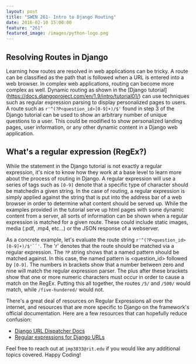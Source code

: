 ```yaml
---
layout: post
title: "SWEN 261- Intro to Django Routing"
date: 2016-02-10 15:00:00
feature: "261"
featured_image: /images/python-logo.png
---
```


## Resolving Routes in Django

Learning how routes are resolved in web applications can be tricky. A route can be classified as the path that is followed when a URL is entered into a web browser. In complex web applications, routing can become more complex as well. Dynamic routing as shown in the [Django tutorial] (https://docs.djangoproject.com/en/1.9/intro/tutorial01/) can use techniques such as regular expression parsing to display personalized pages to users. A route such as ` r'^(?P<question_id>[0-9]+)/$' ` found in step 3 of the Django tutorial can be used to show an arbitrary number of unique questions to a user. This could be modified to show personalized landing pages, user information, or any other dynamic content in a Django web application. 

## What's a regular expression (RegEx?)

While the statement in the Django tutorial is not exactly a regular expression, it's nice to know how they work at a base level to learn more about the process of routing in Django. A regular expression will use a series of tags such as `[0-9]` denote that a specific type of character should be matchedin a given string. In the case of routing, a regular expression is simply applied against the string that is put into the address bar of a web browser in order to determine what content should be served up. While the examples provided in the tutorial serve up html pages with some dynamic content from a server, all sorts of information can be shown when a regular expression is matched for a given route. These could include static images, media (.pdf, .mp4, etc...) or the JSON response of a webserver. 

As a concrete example, let's evaluate the route string `r'^(?P<question_id>[0-9]+)/$'``'`. The 'r' denotes that the route should be matched via a regular expression. The `?P` string shows that a named pattern should be matched against. In this case, the named pattern is <question_id> followed by `[0-9]`. The numbers in brackets show that a number between zero and nine will match the regular expression parser. The plus after these brackets show that one or more numeric characters must occur in order to cause a match on the RegEx. Putting this all together, the routes `/5/` and `/500/` would match, while `/five-hundered/` would not.

There's a great deal of resources on Regular Expressions all over the internet, and resources that are more specific to Django on the framework's official documentation. Here are a few resources that can hopefully reduce confusion: 

* [Django URL Dispatcher Docs](https://docs.djangoproject.com/en/1.9/topics/http/urls/https://docs.djangoproject.com/en/1.9/topics/http/urls/)
* [Regular expressions for Django URLs](http://www.webforefront.com/django/regexpdjangourls.html)

Feel free to reach out at `jmp3833@rit.edu` if you would like any additional topics covered. Happy Coding!

